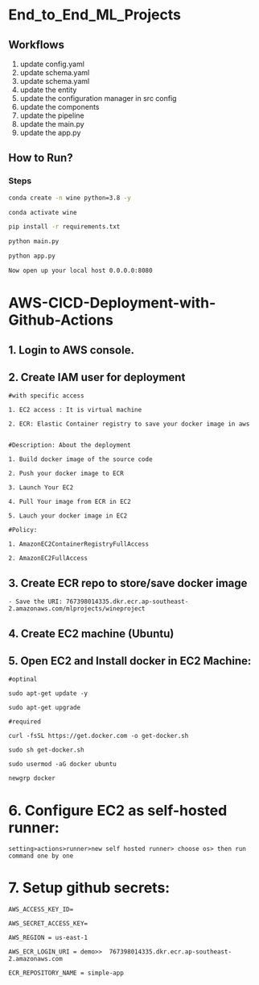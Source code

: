 # End_to_End_ML_Projects


## Workflows

1. update config.yaml
2. update schema.yaml
3. update schema.yaml
4. update the entity
5. update the configuration manager in src config
6. update the components
7. update the pipeline
8. update the main.py
9. update the app.py

## How to Run?
### Steps

```bash
conda create -n wine python=3.8 -y
```

```bash
conda activate wine
```

```bash
pip install -r requirements.txt
```

```bash
python main.py
```

```bash
python app.py
```

```bash
Now open up your local host 0.0.0.0:8080
```


# AWS-CICD-Deployment-with-Github-Actions

## 1. Login to AWS console.

## 2. Create IAM user for deployment

	#with specific access

	1. EC2 access : It is virtual machine

	2. ECR: Elastic Container registry to save your docker image in aws


	#Description: About the deployment

	1. Build docker image of the source code

	2. Push your docker image to ECR

	3. Launch Your EC2 

	4. Pull Your image from ECR in EC2

	5. Lauch your docker image in EC2

	#Policy:

	1. AmazonEC2ContainerRegistryFullAccess

	2. AmazonEC2FullAccess



## 3. Create ECR repo to store/save docker image
    - Save the URI: 767398014335.dkr.ecr.ap-southeast-2.amazonaws.com/mlprojects/wineproject

	
## 4. Create EC2 machine (Ubuntu) 

## 5. Open EC2 and Install docker in EC2 Machine:
	
	
	#optinal

	sudo apt-get update -y

	sudo apt-get upgrade
	
	#required

	curl -fsSL https://get.docker.com -o get-docker.sh

	sudo sh get-docker.sh

	sudo usermod -aG docker ubuntu

	newgrp docker
	
# 6. Configure EC2 as self-hosted runner:
    setting>actions>runner>new self hosted runner> choose os> then run command one by one


# 7. Setup github secrets:

    AWS_ACCESS_KEY_ID=

    AWS_SECRET_ACCESS_KEY=

    AWS_REGION = us-east-1

    AWS_ECR_LOGIN_URI = demo>>  767398014335.dkr.ecr.ap-southeast-2.amazonaws.com

    ECR_REPOSITORY_NAME = simple-app

